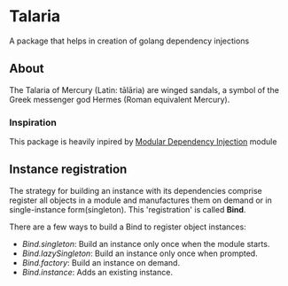 # Talaria

A package that helps in creation of golang dependency injections

## About

The Talaria of Mercury (Latin: tālāria) are winged sandals, a symbol of the Greek messenger god Hermes (Roman equivalent
Mercury).

### Inspiration

This package is heavily inpired
by [Modular Dependency Injection](https://modular.flutterando.com.br/docs/flutter_modular/dependency-injection) module

## Instance registration

The strategy for building an instance with its dependencies comprise register all objects in a module and
manufactures them on demand or in single-instance form(singleton). This 'registration' is called **Bind**.

There are a few ways to build a Bind to register object instances:

- _Bind.singleton_: Build an instance only once when the module starts.
- _Bind.lazySingleton_: Build an instance only once when prompted.
- _Bind.factory_: Build an instance on demand.
- _Bind.instance_: Adds an existing instance.
